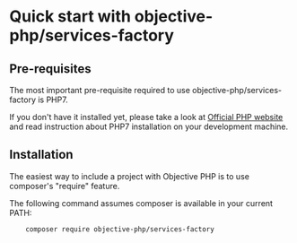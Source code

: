 Quick start with objective-php/services-factory
==================================

Pre-requisites
--------------

The most important pre-requisite required to use objective-php/services-factory is PHP7.

If you don\'t have it installed yet, please take a look at [Official PHP
website] and read instruction about PHP7 installation on your
development machine.

Installation
------------

The easiest way to include a project with Objective PHP is to use
composer\'s \"require\" feature.

The following command assumes composer is available in your current
PATH:
``` bash
    composer require objective-php/services-factory
```


  [Official PHP website]: http://www.php.net
  

